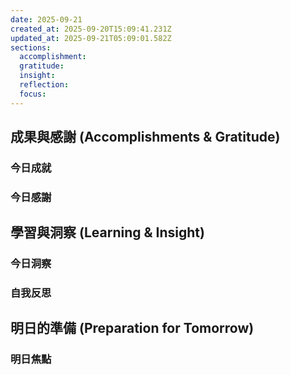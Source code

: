 ```yaml
---
date: 2025-09-21
created_at: 2025-09-20T15:09:41.231Z
updated_at: 2025-09-21T05:09:01.582Z
sections:
  accomplishment: 
  gratitude: 
  insight: 
  reflection: 
  focus: 
---
```


## 成果與感謝 (Accomplishments & Gratitude)
### 今日成就


### 今日感謝


## 學習與洞察 (Learning & Insight)
### 今日洞察


### 自我反思


## 明日的準備 (Preparation for Tomorrow)
### 明日焦點
